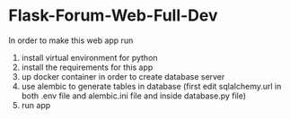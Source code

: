 # Flask-Forum-Web-Full-Dev
In order to make this web app run
1. install virtual environment for python
2. install the requirements for this app 
3. up docker container in order to create database server 
4. use alembic to generate tables in database (first edit sqlalchemy.url in both .env file and alembic.ini file and inside database.py file)
5. run app 
